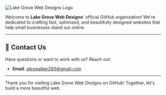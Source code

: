 ![Lake Grove Web Designs Logo]([https://lakegrovewebdesigns.com/assets/images/navbarLogo.svg])

Welcome to **Lake Grove Web Designs**' official GitHub organization! We're dedicated to crafting fast, optimized, and beautifully designed websites that help small businesses stand out online.

---

## 📧 **Contact Us**

Have questions or want to work with us? Reach out:
- **Email**: alexwalker293@gmail.com

---

Thank you for visiting Lake Grove Web Designs on GitHub! Together, let's build a more beautiful web.
